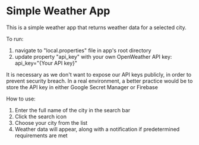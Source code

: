 # Simple Weather App

This is a simple weather app that returns weather data for a selected city.

To run:
1. navigate to "local.properties" file in app's root directory
2. update property "api_key" with your own OpenWeather API key: api_key="{Your API key}"

It is necessary as we don't want to expose our API keys publicly, in order to prevent security breach. In a real environment, a better practice would be to store the API key in either Google Secret Manager or Firebase

How to use:
1. Enter the full name of the city in the search bar
2. Click the search icon
3. Choose your city from the list
4. Weather data will appear, along with a notification if predetermined requirements are met
